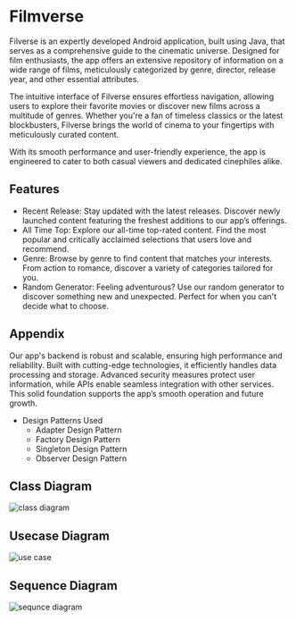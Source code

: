 
# Filmverse

Filverse is an expertly developed Android application, built using Java, that serves as a comprehensive guide to the cinematic universe. Designed for film enthusiasts, the app offers an extensive repository of information on a wide range of films, meticulously categorized by genre, director, release year, and other essential attributes.

The intuitive interface of Filverse ensures effortless navigation, allowing users to explore their favorite movies or discover new films across a multitude of genres. Whether you're a fan of timeless classics or the latest blockbusters, Filverse brings the world of cinema to your fingertips with meticulously curated content.

With its smooth performance and user-friendly experience, the app is engineered to cater to both casual viewers and dedicated cinephiles alike.


## Features

- Recent Release: Stay updated with the latest releases. Discover newly launched content featuring the freshest additions to our app’s offerings.
- All Time Top: Explore our all-time top-rated content. Find the most popular and critically acclaimed selections that users love and recommend.
- Genre: Browse by genre to find content that matches your interests. From action to romance, discover a variety of categories tailored for you.
- Random Generator: Feeling adventurous? Use our random generator to discover something new and unexpected. Perfect for when you can't decide what to choose.


## Appendix

Our app's backend is robust and scalable, ensuring high performance and reliability. Built with cutting-edge technologies, it efficiently handles data processing and storage. Advanced security measures protect user information, while APIs enable seamless integration with other services. This solid foundation supports the app’s smooth operation and future growth.

- Design Patterns Used
    - Adapter Design Pattern
    - Factory Design Pattern
    - Singleton Design Pattern
    - Observer Design Pattern


## Class Diagram

![class diagram](https://github.com/Efty34/SWE_Project/assets/132547691/0a0bdda1-24d2-418b-8c06-b4ff0eac036e)

## Usecase Diagram

![use case](https://github.com/Efty34/SWE_Project/assets/132547691/c1b35724-74b9-447f-971a-5b551ddb943f)

## Sequence Diagram

![sequnce diagram](https://github.com/Efty34/SWE_Project/assets/132547691/67699861-89bb-40e4-8df0-50c439ab111c)
